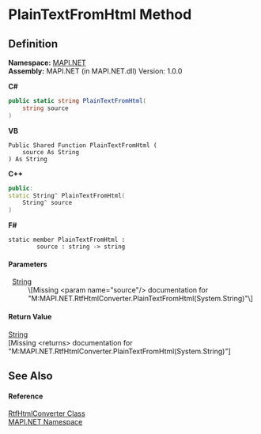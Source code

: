 # PlainTextFromHtml Method




## Definition
**Namespace:** <a href="5bef4637-66f8-16d4-e5f4-4d0da57a1538.md">MAPI.NET</a>  
**Assembly:** MAPI.NET (in MAPI.NET.dll) Version: 1.0.0

**C#**
``` C#
public static string PlainTextFromHtml(
	string source
)
```
**VB**
``` VB
Public Shared Function PlainTextFromHtml ( 
	source As String
) As String
```
**C++**
``` C++
public:
static String^ PlainTextFromHtml(
	String^ source
)
```
**F#**
``` F#
static member PlainTextFromHtml : 
        source : string -> string 
```



#### Parameters
<dl><dt>  <a href="https://learn.microsoft.com/dotnet/api/system.string" target="_blank" rel="noopener noreferrer">String</a></dt><dd>\[Missing &lt;param name="source"/&gt; documentation for "M:MAPI.NET.RtfHtmlConverter.PlainTextFromHtml(System.String)"\]</dd></dl>

#### Return Value
<a href="https://learn.microsoft.com/dotnet/api/system.string" target="_blank" rel="noopener noreferrer">String</a>  
\[Missing &lt;returns&gt; documentation for "M:MAPI.NET.RtfHtmlConverter.PlainTextFromHtml(System.String)"\]

## See Also


#### Reference
<a href="15ea5a8a-d1a8-a96f-fbfb-337247707bc3.md">RtfHtmlConverter Class</a>  
<a href="5bef4637-66f8-16d4-e5f4-4d0da57a1538.md">MAPI.NET Namespace</a>  
